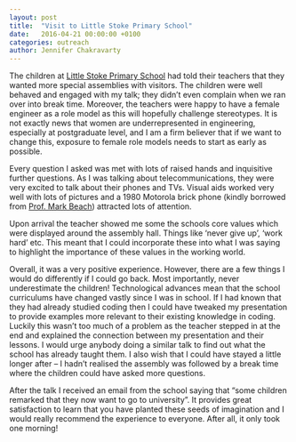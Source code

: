 ```yaml
---
layout: post
title:  "Visit to Little Stoke Primary School"
date:   2016-04-21 00:00:00 +0100
categories: outreach
author: Jennifer Chakravarty
---
```


The children at [Little Stoke Primary School](http://littlestoke.edusite.co.uk/) had told their teachers that they wanted more special assemblies with visitors. The children were well behaved and engaged with my talk; they didn’t even complain when we ran over into break time. Moreover, the teachers were happy to have a female engineer as a role model as this will hopefully challenge stereotypes. It is not exactly news that women are underrepresented in engineering, especially at postgraduate level, and I am a firm believer that if we want to change this, exposure to female role models needs to start as early as possible.

Every question I asked was met with lots of raised hands and inquisitive further questions. As I was talking about telecommunications, they were very excited to talk about their phones and TVs. Visual aids worked very well with lots of pictures and a 1980 Motorola brick phone (kindly borrowed from [Prof. Mark Beach](http://www.bristol.ac.uk/engineering/people/mark-a-beach/index.html)) attracted lots of attention.

Upon arrival the teacher showed me some the schools core values which were displayed around the assembly hall. Things like ‘never give up’, ‘work hard’ etc. This meant that I could incorporate these into what I was saying to highlight the importance of these values in the working world.

Overall, it was a very positive experience. However, there are a few things I would do differently if I could go back. Most importantly, never underestimate the children! Technological advances mean that the school curriculums have changed vastly since I was in school. If I had known that they had already studied coding then I could have tweaked my presentation to provide examples more relevant to their existing knowledge in coding. Luckily this wasn’t too much of a problem as the teacher stepped in at the end and explained the connection between my presentation and their lessons. I would urge anybody doing a similar talk to find out what the school has already taught them. I also wish that I could have stayed a little longer after – I hadn’t realised the assembly was followed by a break time where the children could have asked more questions.

After the talk I received an email from the school saying that “some children remarked that they now want to go to university”. It provides great satisfaction to learn that you have planted these seeds of imagination and I would really recommend the experience to everyone. After all, it only took one morning!
